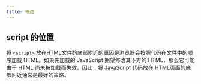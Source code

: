 ```yaml
---
title: 概述
---
```


## script 的位置

将 `<script>` 放在HTML文件的底部附近的原因是浏览器会按照代码在文件中的顺序加载 HTML。如果先加载的 JavaScript 期望修改其下方的 HTML，那么它可能由于 HTML 尚未被加载而失效。因此，将 JavaScript 代码放在 HTML页面的底部附近通常是最好的策略。
